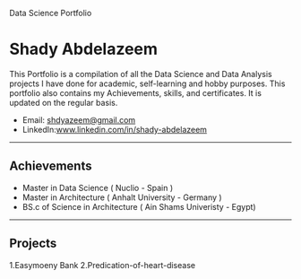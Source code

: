 Data Science Portfolio  
# Shady Abdelazeem 

This Portfolio is a compilation of all the Data Science and Data Analysis projects I have done for academic, self-learning and hobby purposes. This portfolio also contains my Achievements, skills, and certificates. It is updated on the regular basis.

+ Email: shdyazeem@gmail.com
+ LinkedIn:www.linkedin.com/in/shady-abdelazeem 
***
## Achievements
+ Master in Data Science ( Nuclio - Spain ) 
+ Master in Architecture ( Anhalt University - Germany )
+ BS.c of Science in Architecture ( Ain Shams Univeristy - Egypt)
***
## Projects
1.Easymoeny Bank 
2.Predication-of-heart-disease
